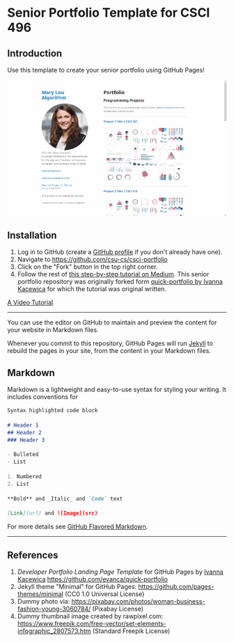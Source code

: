 Senior Portfolio Template for CSCI 496
======================================

## Introduction

Use this template to create your senior portfolio using GitHub Pages!

![Demo Animation](images/demo.gif)

## Installation

1.  Log in to GitHub (create a [GitHub profile](https://github.com/join) if you don't already have one).
2.  Navigate to https://github.com/csu-cs/csci-portfolio
3.  Click on the "Fork" button in the top right corner.
4.  Follow the rest of [this step-by-step tutorial on Medium](https://medium.com/@evanca/set-up-your-portfolio-website-in-less-than-10-minutes-with-github-pages-d0efa8ff56fd). This senior portfolio repository was originally forked form [quick-portfolio by Ivanna Kacewica](https://github.com/evanca/quick-portfolio) for which the tutorial was original written.

[A Video Tutorial](https://www.youtube.com/watch?v=gtW9NvMsCpY)

___

You can use the editor on GitHub to maintain and preview the content for your website in Markdown files.

Whenever you commit to this repository, GitHub Pages will run [Jekyll](https://jekyllrb.com/) to rebuild the pages in your site, from the content in your Markdown files.

## Markdown

Markdown is a lightweight and easy-to-use syntax for styling your writing. It includes conventions for

```markdown
Syntax highlighted code block

# Header 1
## Header 2
### Header 3

- Bulleted
- List

1. Numbered
2. List

**Bold** and _Italic_ and `Code` text

[Link](url) and ![Image](src)
```

For more details see [GitHub Flavored Markdown](https://guides.github.com/features/mastering-markdown/).

___

## References

1.  *Developer Portfolio Landing Page Template* for GitHub Pages by [Ivanna Kacewica](https://github.com/evanca) https://github.com/evanca/quick-portfolio
2.  Jekyll theme "Minimal" for GitHub Pages: https://github.com/pages-themes/minimal (CC0 1.0 Universal License)
3.  Dummy photo via: https://pixabay.com/photos/woman-business-fashion-young-3060784/ (Pixabay License)
4.  Dummy thumbnail image created by rawpixel.com: https://www.freepik.com/free-vector/set-elements-infographic_2807573.htm (Standard Freepik License)
